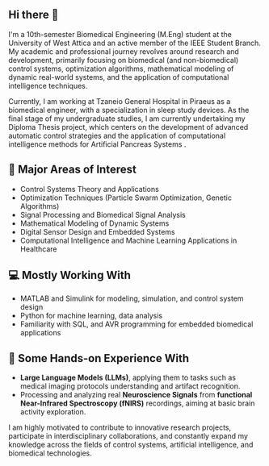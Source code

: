 ## Hi there 👋

I'm a 10th-semester Biomedical Engineering (M.Eng) student at the University of West Attica and an active member of the IEEE Student Branch.  
My academic and professional journey revolves around research and development, primarily focusing on biomedical (and non-biomedical) control systems, optimization algorithms, mathematical modeling of dynamic real-world systems, and the application of computational intelligence techniques.

Currently, I am working at Tzaneio General Hospital in Piraeus as a biomedical engineer, with a specialization in sleep study devices.
As the final stage of my undergraduate studies, I am currently undertaking my Diploma Thesis project, which centers on the development of advanced automatic control strategies and the application of computational intelligence methods for Artificial Pancreas Systems .


## 🔬 Major Areas of Interest
- Control Systems Theory and Applications
- Optimization Techniques (Particle Swarm Optimization, Genetic Algorithms)
- Signal Processing and Biomedical Signal Analysis
- Mathematical Modeling of Dynamic Systems
- Digital Sensor Design and Embedded Systems
- Computational Intelligence and Machine Learning Applications in Healthcare


## 💻 Mostly Working With
- MATLAB and Simulink for modeling, simulation, and control system design
- Python for machine learning, data analysis
- Familiarity with SQL, and AVR programming for embedded biomedical applications

## 🧠 Some Hands-on Experience With
- **Large Language Models (LLMs)**, applying them to tasks such as medical imaging protocols understanding and artifact recognition.
- Processing and analyzing real **Neuroscience Signals** from **functional Near-Infrared Spectroscopy (fNIRS)** recordings, aiming at basic brain activity exploration.


I am highly motivated to contribute to innovative research projects, participate in interdisciplinary collaborations, and constantly expand my knowledge across the fields of control systems, artificial intelligence, and biomedical technologies.  



